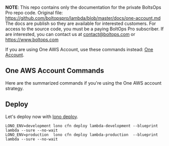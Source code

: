 <!-- note marker start -->
**NOTE**: This repo contains only the documentation for the private BoltsOps Pro repo code.
Original file: https://github.com/boltopspro/lambda/blob/master/docs/one-account.md
The docs are publish so they are available for interested customers.
For access to the source code, you must be a paying BoltOps Pro subscriber.
If are interested, you can contact us at contact@boltops.com or https://www.boltops.com

<!-- note marker end -->


If you are using One AWS Account, use these commands instead: [One Account](docs/one-account.md).
## One AWS Account Commands

Here are the summarized commands if you're using the One AWS account strategy.

## Deploy

Let's deploy now with [lono deploy](https://lono.cloud/reference/lono-cfn-deploy/).

    LONO_ENV=development lono cfn deploy lambda-development --blueprint lambda --sure --no-wait
    LONO_ENV=production  lono cfn deploy lambda-production  --blueprint lambda --sure --no-wait
